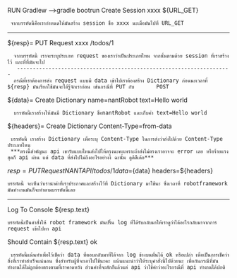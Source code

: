 RUN Gradlew
     -->gradle bootrun
Create Session    xxxx     ${URL_GET}

     จากบรรทัดนี้คือเรากำหนดให้มันสร้าง session ชื่อ xxxx นะเมื่อมันไปที่ URL_GET
-------------------------------------------------------------------

${resp}=  PUT Request    xxxx    /todos/1

      จากบรรทัดนี้ เราจะระบุประเภท request ของเราว่าเป็นประเภทไหน จากนั้นตามด้วย session ที่เราสร้างไว้ และที่ที่มันจะไป
       --------------------------------------------------------------------
      กรณีที่เราต้องการส่ง request แบบมี data เข้าไปเราต้องสร้าง Dictionary ก่อนนะเวลาที่ ${resp} มันเรียกใช้มันจะได้รู้จักเราก่อน เช่นกรณีที่ PUT กับ       POST

${data}=  Create Dictionary    name=nantRobot    text=Hello world

      บรรทัดนี้เราสร้างให้มันมี Dictionary ชื่อnantRobot และเก็บค่า text=Hello world
      
${headers}=  Create Dictionary    Content-Type=from-data

     บรรทัดนี้ เราสร้าง Dictionary เพื่อระบุ Content-Type ในการส่งว่าส่งไปด้วย Content-Type ประเภทไหน 
     ***ตรงนี้สำคัญนะ api เขารับแบบไหนส่งไปให้ตรงนะคะเพราะถ้าส่งไม่ตรงเราอาจจะ error เลย หรือร้ายแรงสุดก็ api ผ่าน แต่ data ที่ส่งไปไม่ถึงอะไรอย่างงี้ ฉะนั้น ดูดีดีีเด้อ***
     
${resp}=  PUT Request    NANTAPI    /todos/1    data=${data}    headers=${headers}

    บรรทัดนี้ จะเห็นว่าเรานำค่าที่เราประกาศและสร้างไว้ที่ Dictionary มาใช้นะ ซึ่งเวลาที่ robotframework มันทำงานมันก็จะทำตามบรรทัดนี้เลย
-------------------------------------------------------------------
Log To Console   ${resp.text}

    บรรทัดนี้เป็นคำสั่งให้ robot framework มันปริ้น log ที่ได้รับกลับมาให้เราดูว่าได้อะไรกลับมาจากการ request เข้าไปหา api
Should Contain  ${resp.text}  ok

     บรรทัดนี้แน้นทำเพื่อไว้เช็คว่า data ที่ตอบกลับมาที่ได้จาก log ข้างบนนั้นได้ ok หรือเปล่า เพื่อเป็นการเช็คว่าสิ่งที่เราทำสำเร็จแน่นอน ซึ่งสำหรับผู้ที่จะเอาไปใช้นะคะ แน้นแนะนำว่าให้ระบุคำสั่งนี้ไปด้วยนะ เพื่อกันกรณีที่มันทำงานได้ไม่ถูกต้องตรงตามที่เราคาดหวัง ส่วนคำที่จะดักก็แล้วแต่ api ว่าใช้คำว่าอะไรกรณีที่ api ทำงานได้ปกติ
